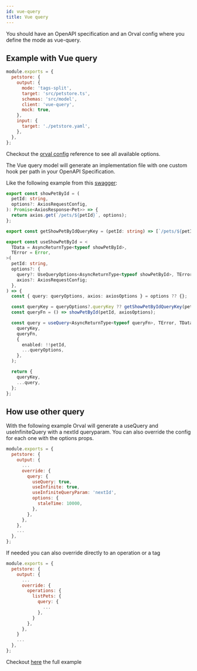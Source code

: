 ```yaml
---
id: vue-query
title: Vue query
---
```


You should have an OpenAPI specification and an Orval config where you define the mode as vue-query.

## Example with Vue query

```js
module.exports = {
  petstore: {
    output: {
      mode: 'tags-split',
      target: 'src/petstore.ts',
      schemas: 'src/model',
      client: 'vue-query',
      mock: true,
    },
    input: {
      target: './petstore.yaml',
    },
  },
};
```

Checkout the [orval config](../reference/configuration/full-example) reference to see all available options.

The Vue query model will generate an implementation file with one custom hook per path in your OpenAPI Specification.

Like the following example from this <a href="https://github.com/orval-labs/orval/blob/master/samples/vue-query/petstore.yaml" target="_blank">swagger</a>:

```ts
export const showPetById = (
  petId: string,
  options?: AxiosRequestConfig,
): Promise<AxiosResponse<Pet>> => {
  return axios.get(`/pets/${petId}`, options);
};

export const getShowPetByIdQueryKey = (petId: string) => [`/pets/${petId}`];

export const useShowPetById = <
  TData = AsyncReturnType<typeof showPetById>,
  TError = Error,
>(
  petId: string,
  options?: {
    query?: UseQueryOptions<AsyncReturnType<typeof showPetById>, TError, TData>;
    axios?: AxiosRequestConfig;
  },
) => {
  const { query: queryOptions, axios: axiosOptions } = options ?? {};

  const queryKey = queryOptions?.queryKey ?? getShowPetByIdQueryKey(petId);
  const queryFn = () => showPetById(petId, axiosOptions);

  const query = useQuery<AsyncReturnType<typeof queryFn>, TError, TData>(
    queryKey,
    queryFn,
    {
      enabled: !!petId,
      ...queryOptions,
    },
  );

  return {
    queryKey,
    ...query,
  };
};
```

## How use other query

With the following example Orval will generate a useQuery and useInfiniteQuery with a nextId queryparam. You can also override the config for each one with the options props.

```js
module.exports = {
  petstore: {
    output: {
      ...
      override: {
        query: {
          useQuery: true,
          useInfinite: true,
          useInfiniteQueryParam: 'nextId',
          options: {
            staleTime: 10000,
          },
        },
      },
    },
    ...
  },
};
```

If needed you can also override directly to an operation or a tag

```js
module.exports = {
  petstore: {
    output: {
      ...
      override: {
        operations: {
          listPets: {
            query: {
              ...
            },
          }
        },
      },
    }
    ...
  },
};
```

Checkout <a href="https://github.com/orval-labs/orval/tree/master/samples/vue-query" target="_blank">here</a> the full example
